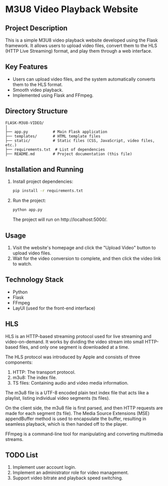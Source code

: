 # M3U8 Video Playback Website

## Project Description

This is a simple M3U8 video playback website developed using the Flask framework. It allows users to upload video files, convert them to the HLS (HTTP Live Streaming) format, and play them through a web interface.

## Key Features

- Users can upload video files, and the system automatically converts them to the HLS format.
- Smooth video playback.
- Implemented using Flask and FFmpeg.

## Directory Structure

```
FLASK-M3U8-VIDEO/
│
├── app.py           # Main Flask application
├── templates/       # HTML template files
├── static/          # Static files (CSS, JavaScript, video files, etc.)
├── requirements.txt  # List of dependencies
├── README.md        # Project documentation (this file)
```

## Installation and Running

1. Install project dependencies:

   ```bash
   pip install -r requirements.txt
   ```

2. Run the project:

   ```bash
   python app.py
   ```

   The project will run on http://localhost:5000/.

## Usage

1. Visit the website's homepage and click the "Upload Video" button to upload video files.
2. Wait for the video conversion to complete, and then click the video link to watch.

## Technology Stack

- Python
- Flask
- FFmpeg
- LayUI (used for the front-end interface)

## HLS
HLS is an HTTP-based streaming protocol used for live streaming and video-on-demand. It works by dividing the video stream into small HTTP-based files, and only one segment is downloaded at a time.

The HLS protocol was introduced by Apple and consists of three components:
1. HTTP: The transport protocol.
2. m3u8: The index file.
3. TS files: Containing audio and video media information.

The m3u8 file is a UTF-8 encoded plain text index file that acts like a playlist, listing individual video segments (ts files).

On the client side, the m3u8 file is first parsed, and then HTTP requests are made for each segment (ts file). The Media Source Extensions (MSE) appendBuffer method is used to encapsulate the buffer, resulting in seamless playback, which is then handed off to the player.

FFmpeg is a command-line tool for manipulating and converting multimedia streams.

## TODO List
1. Implement user account login.
2. Implement an administrator role for video management.
3. Support video bitrate and playback speed switching.
